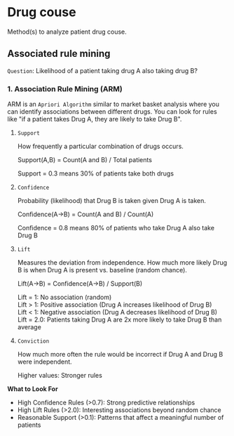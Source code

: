 # Drug couse

Method(s) to analyze patient drug couse.


## Associated rule mining

`Question`: Likelihood of a patient taking drug A also taking drug B?


### 1. Association Rule Mining (ARM)

ARM is an `Apriori Algorithm` similar to market basket analysis where you can identify associations between different drugs. You can look for rules like "if a patient takes Drug A, they are likely to take Drug B".

1. `Support`

    How frequently a particular combination of drugs occurs.

    Support(A,B) = Count(A and B) / Total patients

    Support = 0.3 means 30% of patients take both drugs


2. `Confidence`

    Probability (likelihood) that Drug B is taken given Drug A is taken.

    Confidence(A→B) = Count(A and B) / Count(A)

    Confidence = 0.8 means 80% of patients who take Drug A also take Drug B


3. `Lift`

    Measures the deviation from independence. How much more likely Drug B is when Drug A is present vs. baseline (random chance).

    Lift(A→B) = Confidence(A→B) / Support(B)

    Lift = 1: No association (random)<br>
    Lift > 1: Positive association (Drug A increases likelihood of Drug B)<br>
    Lift < 1: Negative association (Drug A decreases likelihood of Drug B)<br>
    Lift = 2.0: Patients taking Drug A are 2x more likely to take Drug B than average


4. `Conviction`

    How much more often the rule would be incorrect if Drug A and Drug B were independent.

    Higher values: Stronger rules


**What to Look For**

- High Confidence Rules (>0.7): Strong predictive relationships
- High Lift Rules (>2.0): Interesting associations beyond random chance
- Reasonable Support (>0.1): Patterns that affect a meaningful number of patients


